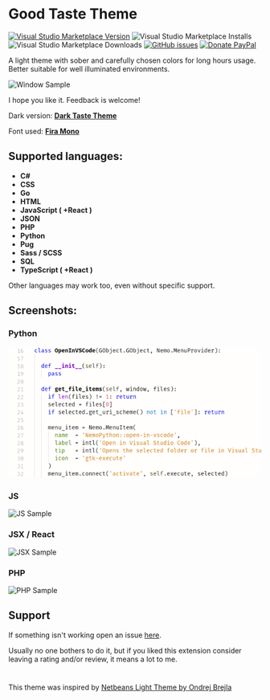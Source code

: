 # Good Taste Theme

[![Visual Studio Marketplace Version](https://img.shields.io/visual-studio-marketplace/v/faelv.good-taste-theme?style=flat-square)](https://marketplace.visualstudio.com/items?itemName=faelv.good-taste-theme)
![Visual Studio Marketplace Installs](https://img.shields.io/visual-studio-marketplace/i/faelv.good-taste-theme?style=flat-square)
![Visual Studio Marketplace Downloads](https://img.shields.io/visual-studio-marketplace/d/faelv.good-taste-theme?style=flat-square)
[![GitHub issues](https://img.shields.io/github/issues/faelv/good-taste-theme?style=flat-square)](https://github.com/faelv/good-taste-theme/issues)
[![Donate PayPal](https://img.shields.io/badge/Donate%20%241-PayPal-blue?style=flat-square)](https://www.paypal.com/cgi-bin/webscr?cmd=_s-xclick&hosted_button_id=QQBNDQ42NQS3J&source=url)

A light theme with sober and carefully chosen colors for long hours usage.
Better suitable for well illuminated environments.

![Window Sample](./images/sample-window.png)

I hope you like it. Feedback is welcome!

Dark version: [**Dark Taste Theme**](https://marketplace.visualstudio.com/items?itemName=faelv.dark-taste-theme)

Font used: [**Fira Mono**](https://mozilla.github.io/Fira/)

## Supported languages:

- **C#**
- **CSS**
- **Go**
- **HTML**
- **JavaScript ( +React )**
- **JSON**
- **PHP**
- **Python**
- **Pug**
- **Sass / SCSS**
- **SQL**
- **TypeScript ( +React )**

Other languages may work too, even without specific support.

## Screenshots:

### Python

![Python Sample](./images/sample-python.png)

### JS

![JS Sample](./images/sample-js.png)

### JSX / React

![JSX Sample](./images/sample-jsx.png)

### PHP

![PHP Sample](./images/sample-php.png)

## Support

If something isn't working open an issue [here](https://github.com/faelv/good-taste-theme/issues).

Usually no one bothers to do it, but if you liked this extension consider leaving a rating and/or review, it means a lot to me.

#

This theme was inspired by [Netbeans Light Theme by Ondrej Brejla](https://github.com/obrejla/vscode-netbeans-light-theme)
